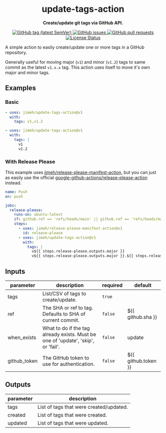 <h1 align="center">
  update-tags-action
</h1>

<p align="center">
  <strong>
    Create/update git tags via GitHub API.
  </strong>
</p>

<p align="center">
  <a href="https://github.com/jimeh/update-tags-action/releases">
    <img src="https://img.shields.io/github/v/tag/jimeh/update-tags-action?label=release" alt="GitHub tag (latest SemVer)">
  </a>
  <a href="https://github.com/jimeh/update-tags-action/issues">
    <img src="https://img.shields.io/github/issues-raw/jimeh/update-tags-action.svg?style=flat&logo=github&logoColor=white" alt="GitHub issues">
  </a>
  <a href="https://github.com/jimeh/update-tags-action/pulls">
    <img src="https://img.shields.io/github/issues-pr-raw/jimeh/update-tags-action.svg?style=flat&logo=github&logoColor=white" alt="GitHub pull requests">
  </a>
  <a href="https://github.com/jimeh/update-tags-action/blob/master/LICENSE">
    <img src="https://img.shields.io/github/license/jimeh/update-tags-action.svg?style=flat" alt="License Status">
  </a>
</p>

A simple action to easily create/update one or more tags in a GitHub repository.

Generally useful for moving major (`v1`) and minor (`v1.2`) tags to same commit
as the latest `v1.x.x` tag. This action uses itself to move it's own major and
minor tags.

## Examples

### Basic

```yaml
- uses: jimeh/update-tags-action@v1
  with:
    tags: v1,v1.2
```

```yaml
- uses: jimeh/update-tags-action@v1
  with:
    tags: |
      v1
      v1.2
```

### With Release Please

This example uses
[jimeh/release-please-manifest-action](https://github.com/jimeh/release-please-manifest-action),
but you can just as easily use the official
[google-github-actions/release-please-action](https://github.com/google-github-actions/release-please-action)
instead.

```yaml
name: Push
on: push

jobs:
  release-please:
    runs-on: ubuntu-latest
    if: github.ref == 'refs/heads/main' || github.ref == 'refs/heads/master'
    steps:
      - uses: jimeh/release-please-manifest-action@v1
        id: release-please
      - uses: jimeh/update-tags-action@v1
        with:
          tags: |
            v${{ steps.release-please.outputs.major }}
            v${{ steps.release-please.outputs.major }}.${{ steps.release-please.outputs.minor }}
```

<!-- action-docs-inputs -->

## Inputs

| parameter    | description                                                                       | required | default             |
| ------------ | --------------------------------------------------------------------------------- | -------- | ------------------- |
| tags         | List/CSV of tags to create/update.                                                | `true`   |                     |
| ref          | The SHA or ref to tag. Defaults to SHA of current commit.                         | `false`  | ${{ github.sha }}   |
| when_exists  | What to do if the tag already exists. Must be one of 'update', 'skip', or 'fail'. | `false`  | update              |
| github_token | The GitHub token to use for authentication.                                       | `false`  | ${{ github.token }} |

<!-- action-docs-inputs -->

<!-- action-docs-outputs -->

## Outputs

| parameter | description                             |
| --------- | --------------------------------------- |
| tags      | List of tags that were created/updated. |
| created   | List of tags that were created.         |
| updated   | List of tags that were updated.         |

<!-- action-docs-outputs -->
